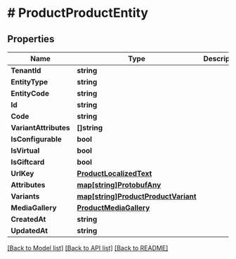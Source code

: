 # # ProductProductEntity


## Properties 


Name | Type | Description | Notes
------------ | ------------- | ------------- | -------------
**TenantId**| **string** |   | [optional]
**EntityType**| **string** |   | [optional]
**EntityCode**| **string** |   | [optional]
**Id**| **string** |   | [optional]
**Code**| **string** |   | [optional]
**VariantAttributes**| **[]string** |   | [optional]
**IsConfigurable**| **bool** |   | [optional]
**IsVirtual**| **bool** |   | [optional]
**IsGiftcard**| **bool** |   | [optional]
**UrlKey**| [**ProductLocalizedText**](ProductLocalizedText.md) |   | [optional]
**Attributes**| [**map[string]ProtobufAny**](ProtobufAny.md) |   | [optional]
**Variants**| [**map[string]ProductProductVariant**](ProductProductVariant.md) |   | [optional]
**MediaGallery**| [**ProductMediaGallery**](ProductMediaGallery.md) |   | [optional]
**CreatedAt**| **string** |   | [optional]
**UpdatedAt**| **string** |   | [optional]


[[Back to Model list]](../../README.md#models) [[Back to API list]](../../README.md#endpoints) [[Back to README]](../../README.md)

